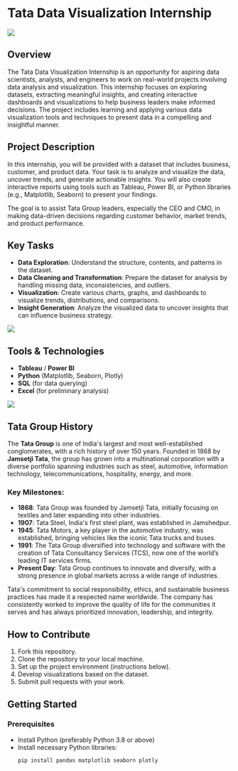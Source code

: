 # Tata Data Visualization Internship

![](https://github.com/Lucky-akash321/TATA-Data-Visualization/blob/main/tata-logo-sign-A64W6H.jpg)

## Overview

The Tata Data Visualization Internship is an opportunity for aspiring data scientists, analysts, and engineers to work on real-world projects involving data analysis and visualization. This internship focuses on exploring datasets, extracting meaningful insights, and creating interactive dashboards and visualizations to help business leaders make informed decisions. The project includes learning and applying various data visualization tools and techniques to present data in a compelling and insightful manner.

## Project Description

In this internship, you will be provided with a dataset that includes business, customer, and product data. Your task is to analyze and visualize the data, uncover trends, and generate actionable insights. You will also create interactive reports using tools such as Tableau, Power BI, or Python libraries (e.g., Matplotlib, Seaborn) to present your findings.

The goal is to assist Tata Group leaders, especially the CEO and CMO, in making data-driven decisions regarding customer behavior, market trends, and product performance.

## Key Tasks

- **Data Exploration**: Understand the structure, contents, and patterns in the dataset.
- **Data Cleaning and Transformation**: Prepare the dataset for analysis by handling missing data, inconsistencies, and outliers.
- **Visualization**: Create various charts, graphs, and dashboards to visualize trends, distributions, and comparisons.
- **Insight Generation**: Analyze the visualized data to uncover insights that can influence business strategy.

![](https://github.com/Lucky-akash321/TATA-Data-Visualization/blob/main/TATA.jpeg)

## Tools & Technologies

- **Tableau** / **Power BI**
- **Python** (Matplotlib, Seaborn, Plotly)
- **SQL** (for data querying)
- **Excel** (for preliminary analysis)

![](https://github.com/Lucky-akash321/TATA-Data-Visualization/blob/main/TATA2.jpeg)

## Tata Group History

The **Tata Group** is one of India's largest and most well-established conglomerates, with a rich history of over 150 years. Founded in 1868 by **Jamsetji Tata**, the group has grown into a multinational corporation with a diverse portfolio spanning industries such as steel, automotive, information technology, telecommunications, hospitality, energy, and more.

### Key Milestones:
- **1868**: Tata Group was founded by Jamsetji Tata, initially focusing on textiles and later expanding into other industries.
- **1907**: Tata Steel, India's first steel plant, was established in Jamshedpur.
- **1945**: Tata Motors, a key player in the automotive industry, was established, bringing vehicles like the iconic Tata trucks and buses.
- **1991**: The Tata Group diversified into technology and software with the creation of Tata Consultancy Services (TCS), now one of the world’s leading IT services firms.
- **Present Day**: Tata Group continues to innovate and diversify, with a strong presence in global markets across a wide range of industries.

Tata's commitment to social responsibility, ethics, and sustainable business practices has made it a respected name worldwide. The company has consistently worked to improve the quality of life for the communities it serves and has always prioritized innovation, leadership, and integrity.

## How to Contribute

1. Fork this repository.
2. Clone the repository to your local machine.
3. Set up the project environment (instructions below).
4. Develop visualizations based on the dataset.
5. Submit pull requests with your work.

## Getting Started

### Prerequisites

- Install Python (preferably Python 3.8 or above)
- Install necessary Python libraries:
  ```bash
  pip install pandas matplotlib seaborn plotly
